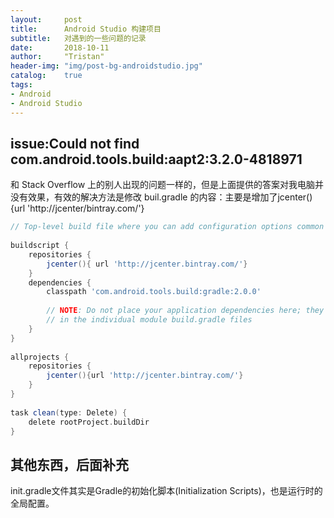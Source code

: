 ```yaml
---
layout:     post
title:      Android Studio 构建项目
subtitle:   对遇到的一些问题的记录
date:       2018-10-11
author:     "Tristan"
header-img: "img/post-bg-androidstudio.jpg"
catalog:    true
tags:
- Android
- Android Studio
---
```


## issue:Could not find com.android.tools.build:aapt2:3.2.0-4818971
和 Stack Overflow 上的别人出现的问题一样的，但是上面提供的答案对我电脑并没有效果，有效的解决方法是修改 buil.gradle 的内容：主要是增加了jcenter(){url 'http://jcenter/bintray.com/'} 
```gradle
// Top-level build file where you can add configuration options common to all sub-projects/modules.
 
buildscript {
    repositories {
        jcenter(){ url 'http://jcenter.bintray.com/'}
    }
    dependencies {
        classpath 'com.android.tools.build:gradle:2.0.0'
 
        // NOTE: Do not place your application dependencies here; they belong
        // in the individual module build.gradle files
    }
}
 
allprojects {
    repositories {
        jcenter(){url 'http://jcenter.bintray.com/'}
    }
}
 
task clean(type: Delete) {
    delete rootProject.buildDir
}
```


## 其他东西，后面补充
init.gradle文件其实是Gradle的初始化脚本(Initialization Scripts)，也是运行时的全局配置。